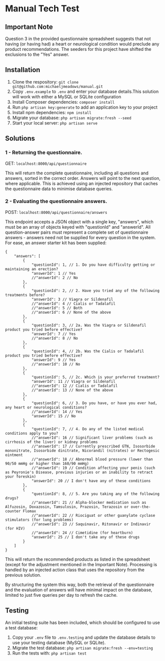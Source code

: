 # Manual Tech Test

## Important Note
Question 3 in the provided questionnaire spreadsheet suggests that not having (or having had) a heart or neurological condition would preclude any product recommendations. The seeders for this project have shifted the exclusions to the "Yes" answer.

## Installation
1. Clone the respository: `git clone git@github.com:michaeljmeadows/manual.git`
1. Copy `.env.example` to `.env` and enter your database details.This solution will work with either a MySQL or SQLite configuration
1. Install Composer dependencies: `composer install`
1. Run `php artisan key:generate` to add an application key to your project
1. Install npm dependencies: `npm install`
1. Migrate your database: `php artisan migrate:fresh --seed`
1. Start your local server: `php artisan serve`

## Solutions

### 1 - Returning the questionnaire.
GET: `localhost:8000/api/questionnaire`

This will return the complete questionnaire, including all questions and answers, sorted in the correct order. Answers will point to the next question, where applicable. This is achieved using an injected repository that caches the questionnaire data to minimise database queries.

### 2 - Evaluating the questionnaire answers.
POST: `localhost:8000/api/questionnaire/answers`

This endpoint accepts a JSON object with a single key, "answers", which must be an array of objects keyed with "questionId" and "answerId". All question-answer pairs must represent a complete set of questionnaire answers - answers need not be supplied for every question in the system. For ease, an answer starter kit has been supplied:

```
{
    "answers": [
        {
            "questionId": 1, // 1. Do you have difficulty getting or maintaining an erection?
            "answerId": 1 // Yes
            //"answerId": 2 // No
        },
        {
            "questionId": 2, // 2. Have you tried any of the following treatments before?
            "answerId": 3 // Viagra or Sildenafil
            //"answerId": 4 // Cialis or Tadalafil
            //"answerId": 5 // Both
            //"answerId": 6 // None of the above
        },
        {
            "questionId": 3, // 2a. Was the Viagra or Sildenafil product you tried before effective?
            "answerId": 7 // Yes
            //"answerId": 8 // No
        },
        {
            "questionId": 4, // 2b. Was the Cialis or Tadalafil product you tried before effective?
            "answerId": 9 // Yes
            //"answerId": 10 // No
        },
        {
            "questionId": 5, // 2c. Which is your preferred treatment?
            "answerId": 11 // Viagra or Sildenafil
            //"answerId": 12 // Cialis or Tadalafil
            //"answerId": 13 // None of the above
        },
        {
            "questionId": 6, // 3. Do you have, or have you ever had, any heart or neurological conditions?
            //"answerId": 14 // Yes
            "answerId": 15 // No 
        },
        {
            "questionId": 7, // 4. Do any of the listed medical conditions apply to you?
            //"answerId": 16 // Significant liver problems (such as cirrhosis of the liver) or kidney problems
            //"answerId": 17 // Currently prescribed GTN, Isosorbide mononitrate, Isosorbide dinitrate, Nicorandil (nitrates) or Rectogesic ointment
            //"answerId": 18 // Abnormal blood pressure (lower than 90/50 mmHg or higher than 160/90 mmHg)
            //"answerId": 19 // Condition affecting your penis (such as Peyronie's Disease, previous injuries or an inability to retract your foreskin)
            "answerId": 20 // I don't have any of these conditions
        },
        {
            "questionId": 8, // 5. Are you taking any of the following drugs?
            //"answerId": 21 // Alpha-blocker medication such as Alfuzosin, Doxazosin, Tamsulosin, Prazosin, Terazosin or over-the-counter Flomax
            //"answerId": 22 // Riociguat or other guanylate cyclase stimulators (for lung problems)
            //"answerId": 23 // Saquinavir, Ritonavir or Indinavir (for HIV)
            //"answerId": 24 // Cimetidine (for heartburn)
            "answerId": 25 // I don't take any of these drugs
        }
    ]
}
```

This will return the recommended products as listed in the spreadsheet (except for the adjustment mentioned in the Important Note). Processing is handled by an injected action class that uses the repository from the previous solution.

By structuring the system this way, both the retrieval of the questionnaire and the evaluation of answers will have minimal impact on the database, limited to just five queries per day to refresh the cache.

## Testing
An initial testing suite has been included, which should be configured to use a test database:
1. Copy your `.env` file to `.env.testing` and update the database details to use your testing database (MySQL or SQLite).
1. Migrate the test database: `php artisan migrate:fresh --env=testing`
1. Run the tests with: `php artisan test`
